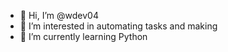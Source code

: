 - 👋 Hi, I’m @wdev04
- 👀 I’m interested in automating tasks and making 
- 🌱 I’m currently learning Python
